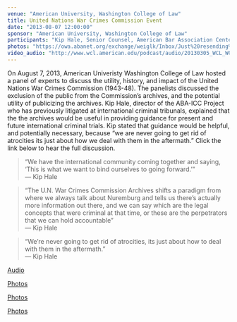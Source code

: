 ```yaml
---
venue: "American University, Washington College of Law"
title: United Nations War Crimes Commission Event
date: "2013-08-07 12:00:00"
sponsor: "American University, Washington College of Law"
participants: "Kip Hale, Senior Counsel, American Bar Association Center for Human Rights; Shanti Sattler, Legal Fellow, University of London; Chris Simpson, Communications Professor, American University"
photos: "https://owa.abanet.org/exchange/weiglk/Inbox/Just%20resending%20so%20all%20in%20one%20place..EML/FW:%20Audio%20from%20the%20War%20Crimes%20Commission%20Event-1.EML/photo.JPG/C58EA28C-18C0-4a97-9AF2-036E93DDAFB3/photo.JPG?attach=1; https://owa.abanet.org/exchange/weiglk/Inbox/Just%20resending%20so%20all%20in%20one%20place..EML/FW:%20Audio%20from%20the%20War%20Crimes%20Commission%20Event-1.EML/photo2.JPG/C58EA28C-18C0-4a97-9AF2-036E93DDAFB3/photo2.JPG?attach=1; https://owa.abanet.org/exchange/weiglk/Inbox/Just%20resending%20so%20all%20in%20one%20place..EML/FW:%20Audio%20from%20the%20War%20Crimes%20Commission%20Event-1.EML/photo3%20cropped.jpg/C58EA28C-18C0-4a97-9AF2-036E93DDAFB3/photo3%20cropped.jpg?attach=1"
video_audio: "http://www.wcl.american.edu/podcast/audio/20130305_WCL_WCRO.mp3"
---
```

On August 7, 2013, American Univeristy Washington College of Law hosted a panel of experts to discuss the utility, history, and impact of the United Nations War Crimes Commission (1943-48). The panelists discussed the exclusion of the public from the Commission’s archives, and the potential utility of publicizing the archives. Kip Hale, director of the ABA-ICC Project who has previously litigated at international criminal tribunals, explained that the the archives would be useful in providing guidance for present and future international criminal trials. Kip stated that guidance would be helpful, and potentially necessary, because “we are never going to get rid of atrocities its just about how we deal with them in the aftermath.” Click the link below to hear the full discussion.

> “We have the international community coming together and saying, ‘This is what we want to bind ourselves to going forward.’”  
— Kip Hale

> “The U.N. War Crimes Commission Archives shifts a paradigm from where we always talk about Nuremburg and tells us there’s actually more information out there, and we can say which are the legal concepts that were criminal at that time, or these are the perpetrators that we can hold accountable”  
— Kip Hale

> “We’re never going to get rid of atrocities, its just about how to deal with them in the aftermath.”  
— Kip Hale

[Audio](http://www.wcl.american.edu/podcast/audio/20130305_WCL_WCRO.mp3)

[Photos](https://owa.abanet.org/exchange/weiglk/Inbox/Just%20resending%20so%20all%20in%20one%20place..EML/FW:%20Audio%20from%20the%20War%20Crimes%20Commission%20Event-1.EML/photo.JPG/C58EA28C-18C0-4a97-9AF2-036E93DDAFB3/photo.JPG?attach=1;)

[Photos](https://owa.abanet.org/exchange/weiglk/Inbox/Just%20resending%20so%20all%20in%20one%20place..EML/FW:%20Audio%20from%20the%20War%20Crimes%20Commission%20Event-1.EML/photo2.JPG/C58EA28C-18C0-4a97-9AF2-036E93DDAFB3/photo2.JPG?attach=1;)

[Photos](https://owa.abanet.org/exchange/weiglk/Inbox/Just%20resending%20so%20all%20in%20one%20place..EML/FW:%20Audio%20from%20the%20War%20Crimes%20Commission%20Event-1.EML/photo3%20cropped.jpg/C58EA28C-18C0-4a97-9AF2-036E93DDAFB3/photo3%20cropped.jpg?attach=1)
